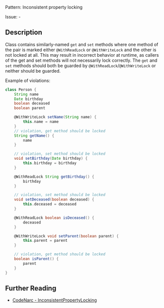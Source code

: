 Pattern: Inconsistent property locking

Issue: -

## Description

Class contains similarly-named `get` and `set` methods where one method of the pair is marked either `@WithReadLock` or `@WithWriteLock` and the other is not locked at all. This may result in incorrect behavior at runtime, as callers of the get and set methods will not necessarily lock correctly. The `get` and `set` methods should both be guarded by `@WithReadLock`/`@WithWriteLock` or neither should be guarded.

Example of violations:

``` groovy
class Person {
    String name
    Date birthday
    boolean deceased
    boolean parent

    @WithWriteLock setName(String name) {
        this.name = name
    }
    // violation, get method should be locked
    String getName() {
        name
    }

    // violation, set method should be locked
    void setBirthday(Date birthday) {
        this.birthday = birthday
    }

    @WithReadLock String getBirthday() {
        birthday
    }

    // violation, set method should be locked
    void setDeceased(boolean deceased) {
        this.deceased = deceased
    }

    @WithReadLock boolean isDeceased() {
        deceased
    }

    @WithWriteLock void setParent(boolean parent) {
        this.parent = parent
    }

    // violation, get method should be locked
    boolean isParent() {
        parent
    }
}
```

## Further Reading

* [CodeNarc - InconsistentPropertyLocking](http://codenarc.sourceforge.net/codenarc-rules-concurrency.html#InconsistentPropertyLocking)